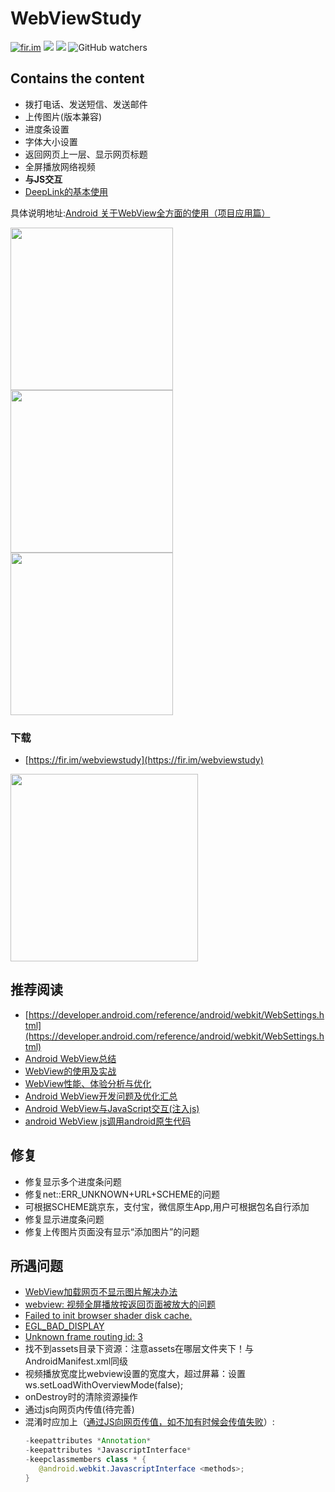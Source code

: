 # WebViewStudy
[![fir.im][1]][2] ![](https://img.shields.io/github/stars/youlookwhat/WebViewStudy.svg?style=flat-square) ![](https://img.shields.io/github/forks/youlookwhat/WebViewStudy.svg?style=flat-square) ![GitHub watchers](https://img.shields.io/github/watchers/youlookwhat/WebViewStudy.svg?style=flat-square&label=Watch)

## Contains the content

 - 拨打电话、发送短信、发送邮件
 - 上传图片(版本兼容)
 - 进度条设置
 - 字体大小设置
 - 返回网页上一层、显示网页标题
 - 全屏播放网络视频
 - **与JS交互**
 - [DeepLink的基本使用](https://jingbin.me/2018/07/02/deeplink-intro-use/)

具体说明地址:[Android 关于WebView全方面的使用（项目应用篇）](http://www.jianshu.com/p/163d39e562f0)
 
 <img width="260" height=“374” src="https://github.com/youlookwhat/WebViewStudy/blob/master/art/view_00.png"></img>
 <img width="260" height=“374” src="https://github.com/youlookwhat/WebViewStudy/blob/master/art/电话短信邮件测试.png"></img>
 <img width="260" height=“374” src="https://github.com/youlookwhat/WebViewStudy/blob/master/art/上传图片.png"></img>

### 下载 
 - [https://fir.im/webviewstudy](https://fir.im/webviewstudy)

<img width="300" height=“300” src="https://github.com/youlookwhat/WebViewStudy/blob/master/art/download.png"></img>

## 推荐阅读
 - [https://developer.android.com/reference/android/webkit/WebSettings.html](https://developer.android.com/reference/android/webkit/WebSettings.html)
 - [Android WebView总结](http://www.jianshu.com/p/32d48ca7d0e0)
 - [WebView的使用及实战](http://www.jianshu.com/p/dbf9b7c04be5)
 - [WebView性能、体验分析与优化](https://tech.meituan.com/WebViewPerf.html)
 - [Android WebView开发问题及优化汇总](http://www.cnblogs.com/spring87/p/4532687.html)
 - [Android WebView与JavaScript交互(注入js)](http://www.apkfuns.com/android-webview%E4%B8%8Ejavascript%E4%BA%A4%E4%BA%92.html)
 - [android WebView js调用android原生代码](http://blog.csdn.net/wangtingshuai/article/details/8631835)

## 修复
 - 修复显示多个进度条问题
 - 修复net::ERR_UNKNOWN+URL+SCHEME的问题
 - 可根据SCHEME跳京东，支付宝，微信原生App,用户可根据包名自行添加
 - 修复显示进度条问题
 - 修复上传图片页面没有显示“添加图片”的问题
 
## 所遇问题
 - [WebView加载网页不显示图片解决办法](http://blog.csdn.net/u013320868/article/details/52837671)
 - [webview: 视频全屏播放按返回页面被放大的问题](http://blog.csdn.net/guozhiganggang/article/details/52097975)
 - [Failed to init browser shader disk cache.](https://chromium.googlesource.com/chromium/src/+/dc26192a317d9511ce983fd4b26b1130fe25761a)
 - [EGL_BAD_DISPLAY](http://forum.xda-developers.com/showthread.php?t=2212632)
 - [Unknown frame routing id: 3](https://chromium.googlesource.com/chromium/src.git/+/46.0.2478.0/content/browser/android/java/gin_java_bridge_message_filter.cc)
 - 找不到assets目录下资源：注意assets在哪层文件夹下！与AndroidManifest.xml同级
 - 视频播放宽度比webview设置的宽度大，超过屏幕：设置ws.setLoadWithOverviewMode(false);
 - onDestroy时的清除资源操作
 - 通过js向网页内传值(待完善)
 - 混淆时应加上（[通过JS向网页传值，如不加有时候会传值失败](http://www.jianshu.com/p/f3b3e91575ee)）:
   ```java
   -keepattributes *Annotation*
   -keepattributes *JavascriptInterface*
   -keepclassmembers class * {
      @android.webkit.JavascriptInterface <methods>;
   }
   
[1]:https://img.shields.io/badge/download-fir.im-brightgreen.svg?style=flat-square
[2]:https://fir.im/webviewstudy